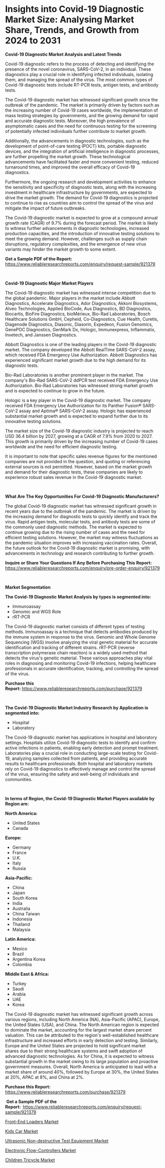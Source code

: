 <p><h1>Insights into Covid-19 Diagnostic Market Size: Analysing Market Share, Trends, and Growth from 2024 to 2031</h1></p><p><strong>Covid-19 Diagnostic Market Analysis and Latest Trends</strong></p>
<p><p>Covid-19 diagnostic refers to the process of detecting and identifying the presence of the novel coronavirus, SARS-CoV-2, in an individual. These diagnostics play a crucial role in identifying infected individuals, isolating them, and managing the spread of the virus. The most common types of Covid-19 diagnostic tests include RT-PCR tests, antigen tests, and antibody tests.</p><p>The Covid-19 diagnostic market has witnessed significant growth since the outbreak of the pandemic. The market is primarily driven by factors such as the increasing number of Covid-19 cases worldwide, the implementation of mass testing strategies by governments, and the growing demand for rapid and accurate diagnostic tests. Moreover, the high prevalence of asymptomatic cases and the need for continuous testing for the screening of potentially infected individuals further contribute to market growth.</p><p>Additionally, the advancements in diagnostic technologies, such as the development of point-of-care testing (POCT) kits, portable diagnostic devices, and the integration of artificial intelligence in diagnostic processes, are further propelling the market growth. These technological advancements have facilitated faster and more convenient testing, reduced turnaround times, and improved the overall efficacy of Covid-19 diagnostics.</p><p>Furthermore, the ongoing research and development activities to enhance the sensitivity and specificity of diagnostic tests, along with the increasing investment in healthcare infrastructure by governments, are expected to drive the market growth. The demand for Covid-19 diagnostics is projected to continue to rise as countries aim to control the spread of the virus and mitigate the impact of future outbreaks.</p><p>The Covid-19 diagnostic market is expected to grow at a compound annual growth rate (CAGR) of 9.7% during the forecast period. The market is likely to witness further advancements in diagnostic technologies, increased production capacities, and the introduction of innovative testing solutions to meet the growing demand. However, challenges such as supply chain disruptions, regulatory complexities, and the emergence of new virus variants may hinder the market growth to some extent.</p></p>
<p><strong>Get a Sample PDF of the Report:&nbsp;</strong> <a href="https://www.reliableresearchreports.com/enquiry/request-sample/921379">https://www.reliableresearchreports.com/enquiry/request-sample/921379</a></p>
<p>&nbsp;</p>
<p><strong>Covid-19 Diagnostic Major Market Players</strong></p>
<p><p>The Covid-19 diagnostic market has witnessed intense competition due to the global pandemic. Major players in the market include Abbott Diagnostics, Accelerate Diagnostics, Ador Diagnostics, Akkoni Biosystems, Alveo Technologies, Applied BioCode, Aus Diagnostics, BD Diagnostics, Biocartis, BioFire Diagnostics, bioMérieux, Bio-Rad Laboratories, Bosch Healthcare Solutions GmbH, Cepheid, Co-Diagnostics, Cue Health, Curetis, Diagenode Diagnostics, Diasonic, Diasorin, Expedeon, Fusion Genomics, GenePOC Diagnostics, GenMark Dx, Hologic, Immunexpress, Inflammatix, Invetech, and Janssen Diagnostics.</p><p>Abbott Diagnostics is one of the leading players in the Covid-19 diagnostic market. The company developed the Abbott RealTime SARS-CoV-2 assay, which received FDA Emergency Use Authorization. Abbott Diagnostics has experienced significant market growth due to the high demand for its diagnostic tests.</p><p>Bio-Rad Laboratories is another prominent player in the market. The company's Bio-Rad SARS-CoV-2 ddPCR test received FDA Emergency Use Authorization. Bio-Rad Laboratories has witnessed strong market growth and is expected to continue to grow in the future.</p><p>Hologic is a key player in the Covid-19 diagnostic market. The company received FDA Emergency Use Authorization for its Panther Fusion® SARS-CoV-2 assay and Aptima® SARS-CoV-2 assay. Hologic has experienced substantial market growth and is expected to expand further due to its innovative testing solutions.</p><p>The market size of the Covid-19 diagnostic industry is projected to reach USD 36.4 billion by 2027, growing at a CAGR of 7.9% from 2020 to 2027. This growth is primarily driven by the increasing number of Covid-19 cases worldwide and the need for efficient diagnostic testing.</p><p>It is important to note that specific sales revenue figures for the mentioned companies are not provided in the question, and quoting or referencing external sources is not permitted. However, based on the market growth and demand for their diagnostic tests, these companies are likely to experience robust sales revenue in the Covid-19 diagnostic market.</p></p>
<p>&nbsp;</p>
<p><strong>What Are The Key Opportunities For Covid-19 Diagnostic Manufacturers?</strong></p>
<p><p>The global Covid-19 diagnostic market has witnessed significant growth in recent years due to the outbreak of the pandemic. The market is driven by the increasing demand for diagnostic tests to quickly identify and track the virus. Rapid antigen tests, molecular tests, and antibody tests are some of the commonly used diagnostic methods. The market is expected to continue growing due to the rising number of cases and the need for efficient testing solutions. However, the market may witness fluctuations as the pandemic situation improves with increasing vaccination rates. Overall, the future outlook for the Covid-19 diagnostic market is promising, with advancements in technology and research contributing to further growth.</p></p>
<p><strong>Inquire or Share Your Questions If Any Before Purchasing This Report:</strong> <a href="https://www.reliableresearchreports.com/enquiry/pre-order-enquiry/921379">https://www.reliableresearchreports.com/enquiry/pre-order-enquiry/921379</a></p>
<p>&nbsp;</p>
<p><strong>Market Segmentation</strong></p>
<p><strong>The Covid-19 Diagnostic Market Analysis by types is segmented into:</strong></p>
<p><ul><li>Immunoassay</li><li>Genomic and WGS Role</li><li>rRT-PCR</li></ul></p>
<p><p>The Covid-19 diagnostic market consists of different types of testing methods. Immunoassay is a technique that detects antibodies produced by the immune system in response to the virus. Genomic and Whole Genome Sequencing (WGS) involve analyzing the viral genetic material for accurate identification and tracking of different strains. rRT-PCR (reverse transcription polymerase chain reaction) is a widely used method that detects the virus's genetic material. These various approaches play vital roles in diagnosing and monitoring Covid-19 infections, helping healthcare professionals in accurate identification, tracking, and controlling the spread of the virus.</p></p>
<p><strong>Purchase this Report:&nbsp;</strong><a href="https://www.reliableresearchreports.com/purchase/921379">https://www.reliableresearchreports.com/purchase/921379</a></p>
<p>&nbsp;</p>
<p><strong>The Covid-19 Diagnostic Market Industry Research by Application is segmented into:</strong></p>
<p><ul><li>Hospital</li><li>Laboratory</li></ul></p>
<p><p>The Covid-19 diagnostic market has applications in hospital and laboratory settings. Hospitals utilize Covid-19 diagnostic tests to identify and confirm active infections in patients, enabling early detection and prompt treatment. Laboratories play a crucial role in conducting large-scale testing for Covid-19, analyzing samples collected from patients, and providing accurate results to healthcare professionals. Both hospital and laboratory markets rely on Covid-19 diagnostics to effectively manage and control the spread of the virus, ensuring the safety and well-being of individuals and communities.</p></p>
<p>&nbsp;</p>
<p><strong>In terms of Region, the Covid-19 Diagnostic Market Players available by Region are:</strong></p>
<p>
    <p> <strong> North America: </strong>
        <ul>
            <li>United States</li>
            <li>Canada</li>
        </ul>
        </p> 
    <p> <strong> Europe: </strong>
        <ul>
            <li>Germany</li>
            <li>France</li>
            <li>U.K.</li>
            <li>Italy</li>
            <li>Russia</li>
        </ul>
        </p> 
    <p> <strong> Asia-Pacific: </strong>
        <ul>
            <li>China</li>
            <li>Japan</li>
            <li>South Korea</li>
            <li>India</li>
            <li>Australia</li>
            <li>China Taiwan</li>
            <li>Indonesia</li>
            <li>Thailand</li>
            <li>Malaysia</li>
        </ul>
        </p> 
    <p> <strong> Latin America: </strong>
        <ul>
            <li>Mexico</li>
            <li>Brazil</li>
            <li>Argentina Korea</li>
            <li>Colombia</li>
        </ul>
        </p> 
    <p> <strong> Middle East & Africa: </strong>
        <ul>
            <li>Turkey</li>
            <li>Saudi</li>
            <li>Arabia</li>
            <li>UAE</li>
            <li>Korea</li>
        </ul>
    </p>
    </p>
<p><p>The Covid-19 diagnostic market has witnessed significant growth across various regions, including North America (NA), Asia-Pacific (APAC), Europe, the United States (USA), and China. The North American region is expected to dominate the market, accounting for the largest market share percent valuation. This can be attributed to the region's well-established healthcare infrastructure and increased efforts in early detection and testing. Similarly, Europe and the United States are projected to hold significant market shares due to their strong healthcare systems and swift adoption of advanced diagnostic technologies. As for China, it is expected to witness substantial growth in the market owing to its large population and proactive government measures. Overall, North America is anticipated to lead with a market share of around 40%, followed by Europe at 30%, the United States at 20%, APAC at 8%, and China at 2%.</p></p>
<p><strong>Purchase this Report: </strong><a href="https://www.reliableresearchreports.com/purchase/921379">https://www.reliableresearchreports.com/purchase/921379</a></p>
<p>&nbsp;<strong>Get a Sample PDF of the Report:&nbsp;&nbsp;</strong><a href="https://www.reliableresearchreports.com/enquiry/request-sample/921379">https://www.reliableresearchreports.com/enquiry/request-sample/921379</a></p>
<p><strong></strong></p>
<p><p><a href="https://www.linkedin.com/pulse/front-end-loaders-market-analysis-size-global-industry-overview-ddvle?trackingId=PdAN94Uzdyh%2BN%2B76U2Zfsg%3D%3D">Front-End Loaders Market</a></p><p><a href="https://www.linkedin.com/pulse/kids-car-market-size-furnishes-valuable-information-sqyue?trackingId=H70KASsfNgpGb%2B8ltNhh9Q%3D%3D">Kids Car Market</a></p><p><a href="https://www.linkedin.com/pulse/ultrasonic-non-destructive-test-equipment-market-dynamics-op8pe?trackingId=3d%2BlWC99PDWlh3uzZYVGbQ%3D%3D">Ultrasonic Non-destructive Test Equipment Market</a></p><p><a href="https://www.linkedin.com/pulse/electronic-flow-controllers-market-size-growth-segmentation-nl9ie?trackingId=Inj8148Nm4PpB8VAp3S7%2Bg%3D%3D">Electronic Flow-Controllers Market</a></p><p><a href="https://www.linkedin.com/pulse/children-tricycle-market-research-report-unlocks-analysis-lruje?trackingId=D5X3cTph19%2Bs12cjMR4dsg%3D%3D">Children Tricycle Market</a></p></p>